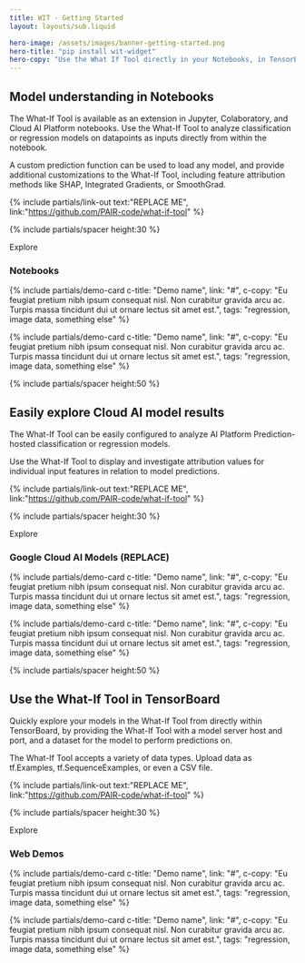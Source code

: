 ```yaml
---
title: WIT - Getting Started
layout: layouts/sub.liquid

hero-image: /assets/images/banner-getting-started.png
hero-title: "pip install wit-widget"
hero-copy: "Use the What If Tool directly in your Notebooks, in TensorBoard, and with Cloud AI models."
---
```


<div class="mdl-cell--8-col mdl-cell--8-col-tablet mdl-cell--4-col-phone">

## Model understanding in Notebooks

The What-If Tool is available as an extension in Jupyter, Colaboratory, and Cloud AI Platform notebooks. Use the What-If Tool to analyze classification or regression models on datapoints as inputs directly from within the notebook. 

A custom prediction function can be used to load any model, and provide additional customizations to the What-If Tool, including feature attribution methods like SHAP, Integrated Gradients, or SmoothGrad.

{% include partials/link-out text:"REPLACE ME", link:"https://github.com/PAIR-code/what-if-tool" %}

{% include partials/spacer height:30 %}

<div class="section-action">Explore</div>

### Notebooks

  <div class="mdl-grid no-padding">

  {% include partials/demo-card c-title: "Demo name", link: "#", c-copy: "Eu feugiat pretium nibh ipsum consequat nisl. Non curabitur gravida arcu ac. Turpis massa tincidunt dui ut ornare lectus sit amet est.", tags: "regression, image data, something else" %}

  {% include partials/demo-card c-title: "Demo name", link: "#", c-copy: "Eu feugiat pretium nibh ipsum consequat nisl. Non curabitur gravida arcu ac. Turpis massa tincidunt dui ut ornare lectus sit amet est.", tags: "regression, image data, something else" %}

  </div>

{% include partials/spacer height:50 %}

## Easily explore Cloud AI model results

The What-If Tool can be easily configured to analyze AI Platform Prediction-hosted classification or regression models.

Use the What-If Tool to display and investigate attribution values for individual input features in relation to model predictions.

{% include partials/link-out text:"REPLACE ME", link:"https://github.com/PAIR-code/what-if-tool" %}

{% include partials/spacer height:30 %}

<div class="section-action">Explore</div>

### Google Cloud AI Models (REPLACE)

  <div class="mdl-grid no-padding">

  {% include partials/demo-card c-title: "Demo name", link: "#", c-copy: "Eu feugiat pretium nibh ipsum consequat nisl. Non curabitur gravida arcu ac. Turpis massa tincidunt dui ut ornare lectus sit amet est.", tags: "regression, image data, something else" %}

  {% include partials/demo-card c-title: "Demo name", link: "#", c-copy: "Eu feugiat pretium nibh ipsum consequat nisl. Non curabitur gravida arcu ac. Turpis massa tincidunt dui ut ornare lectus sit amet est.", tags: "regression, image data, something else" %}

  </div>

{% include partials/spacer height:50 %}

## Use the What-If Tool in TensorBoard

Quickly explore your models in the What-If Tool from directly within TensorBoard, by providing the What-If Tool with a model server host and port, and a dataset for the model to perform predictions on.
 
The What-If Tool accepts a variety of data types. Upload data as tf.Examples, tf.SequenceExamples, or even a CSV file.

{% include partials/link-out text:"REPLACE ME", link:"https://github.com/PAIR-code/what-if-tool" %}

{% include partials/spacer height:30 %}

<div class="section-action">Explore</div>

### Web Demos

  <div class="mdl-grid no-padding">

  {% include partials/demo-card c-title: "Demo name", link: "#", c-copy: "Eu feugiat pretium nibh ipsum consequat nisl. Non curabitur gravida arcu ac. Turpis massa tincidunt dui ut ornare lectus sit amet est.", tags: "regression, image data, something else" %}

  {% include partials/demo-card c-title: "Demo name", link: "#", c-copy: "Eu feugiat pretium nibh ipsum consequat nisl. Non curabitur gravida arcu ac. Turpis massa tincidunt dui ut ornare lectus sit amet est.", tags: "regression, image data, something else" %}

  </div>

</div>